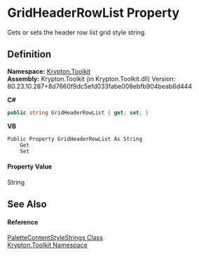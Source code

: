 # GridHeaderRowList Property


Gets or sets the header row list grid style string.



## Definition
**Namespace:** <a href="79d2eac2-21f4-54ff-7552-b20c33c30600.md">Krypton.Toolkit</a>  
**Assembly:** Krypton.Toolkit (in Krypton.Toolkit.dll) Version: 80.23.10.287+8d7660f9dc5efd033fabe008ebfb904beab6d444

**C#**
``` C#
public string GridHeaderRowList { get; set; }
```
**VB**
``` VB
Public Property GridHeaderRowList As String
	Get
	Set
```



#### Property Value
String

## See Also


#### Reference
<a href="c9f79244-3372-6b13-5a34-3c9d3998c832.md">PaletteContentStyleStrings Class</a>  
<a href="79d2eac2-21f4-54ff-7552-b20c33c30600.md">Krypton.Toolkit Namespace</a>  
